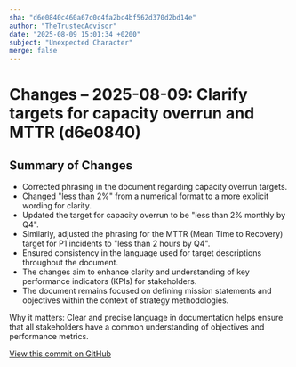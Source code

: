 ```yaml
---
sha: "d6e0840c460a67c0c4fa2bc4bf562d370d2bd14e"
author: "TheTrustedAdvisor"
date: "2025-08-09 15:01:34 +0200"
subject: "Unexpected Character"
merge: false
---
```


# Changes – 2025-08-09: Clarify targets for capacity overrun and MTTR (d6e0840)

## Summary of Changes

- Corrected phrasing in the document regarding capacity overrun targets.
- Changed "less than 2%" from a numerical format to a more explicit wording for clarity.
- Updated the target for capacity overrun to be "less than 2% monthly by Q4".
- Similarly, adjusted the phrasing for the MTTR (Mean Time to Recovery) target for P1 incidents to "less than 2 hours by Q4".
- Ensured consistency in the language used for target descriptions throughout the document.
- The changes aim to enhance clarity and understanding of key performance indicators (KPIs) for stakeholders.
- The document remains focused on defining mission statements and objectives within the context of strategy methodologies.

Why it matters: Clear and precise language in documentation helps ensure that all stakeholders have a common understanding of objectives and performance metrics.

[View this commit on GitHub](https://github.com/TheTrustedAdvisor/FabricAdoptionFramework/commit/d6e0840c460a67c0c4fa2bc4bf562d370d2bd14e)
